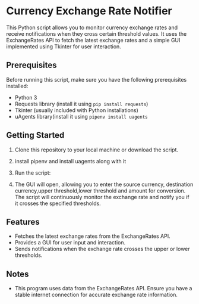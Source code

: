 # Currency Exchange Rate Notifier

This Python script allows you to monitor currency exchange rates and receive notifications when they cross certain threshold values. It uses the ExchangeRates API to fetch the latest exchange rates and a simple GUI implemented using Tkinter for user interaction.

## Prerequisites

Before running this script, make sure you have the following prerequisites installed:
- Python 3
- Requests library (install it using `pip install requests`)
- Tkinter (usually included with Python installations)
- uAgents library(install it using `pipenv install uagents`


## Getting Started

1. Clone this repository to your local machine or download the script.

2. install pipenv and install uagents along with it 

3. Run the script:

4. The GUI will open, allowing you to enter the source currency, destination currency,upper threshold,lower threshold and amount for conversion. The script will continuously monitor the exchange rate and notify you if it crosses the specified thresholds.

## Features

- Fetches the latest exchange rates from the ExchangeRates API.
- Provides a GUI for user input and interaction.
- Sends notifications when the exchange rate crosses the upper or lower thresholds.

## Notes

- This program uses data from the ExchangeRates API. Ensure you have a stable internet connection for accurate exchange rate information.
